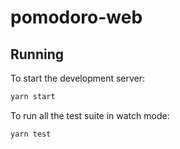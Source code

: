 # pomodoro-web

## Running

To start the development server:

```sh
yarn start
```

To run all the test suite in watch mode:

```sh
yarn test
```

